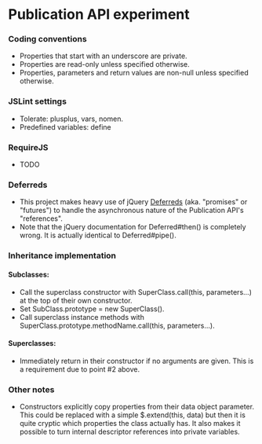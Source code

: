 Publication API experiment
==========================

### Coding conventions
- Properties that start with an underscore are private.
- Properties are read-only unless specified otherwise.
- Properties, parameters and return values are non-null unless specified otherwise.

### JSLint settings
- Tolerate: plusplus, vars, nomen.
- Predefined variables: define

### RequireJS
- TODO

### Deferreds
- This project makes heavy use of jQuery [Deferreds](http://api.jquery.com/category/deferred-object/) (aka. "promises" or "futures") to handle the asynchronous nature
  of the Publication API's "references".
- Note that the jQuery documentation for Deferred#then() is completely wrong. It is actually identical to Deferred#pipe().


### Inheritance implementation
#### Subclasses:
- Call the superclass constructor with SuperClass.call(this, parameters...) at the top of their own constructor.
- Set SubClass.prototype = new SuperClass().
- Call superclass instance methods with SuperClass.prototype.methodName.call(this, parameters...).

#### Superclasses:
- Immediately return in their constructor if no arguments are given. This is a requirement due to point #2 above.


### Other notes
- Constructors explicitly copy properties from their data object parameter. This could be replaced with a
  simple $.extend(this, data) but then it is quite cryptic which properties the class actually has. It also makes it
  possible to turn internal descriptor references into private variables.
